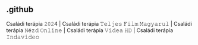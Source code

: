 ## .github

Családi terápia 𝟸𝟶𝟸4 | Családi terápia 𝚃𝚎𝚕𝚓𝚎𝚜 𝙵𝚒𝚕𝚖 𝙼𝚊𝚐𝚢𝚊𝚛𝚞𝚕 | Családi terápia 𝙽é𝚣𝚍 𝙾𝚗𝚕𝚒𝚗𝚎 | Családi terápia 𝚅𝚒𝚍𝚎𝚊 𝙷𝙳 | Családi terápia 𝙸𝚗𝚍𝚊𝚟𝚒𝚍𝚎𝚘 

